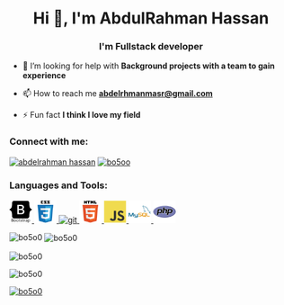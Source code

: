 <h1 align="center">Hi 👋, I'm AbdulRahman Hassan</h1>
<h3 align="center">I'm Fullstack developer</h3>


- 🤝 I’m looking for help with **Background projects with a team to gain experience**

- 📫 How to reach me **abdelrhmanmasr@gmail.com**

- ⚡ Fun fact **I think I love my field**

<h3 align="left">Connect with me:</h3>
<p align="left">
<a href="https://fb.com/abdelrahman hassan" target="blank"><img align="center" src="https://raw.githubusercontent.com/rahuldkjain/github-profile-readme-generator/master/src/images/icons/Social/facebook.svg" alt="abdelrahman hassan" height="30" width="40" /></a>
<a href="https://instagram.com/bo5oo" target="blank"><img align="center" src="https://raw.githubusercontent.com/rahuldkjain/github-profile-readme-generator/master/src/images/icons/Social/instagram.svg" alt="bo5oo" height="30" width="40" /></a>
</p>

<h3 align="left">Languages and Tools:</h3>
<p align="left"> <a href="https://getbootstrap.com" target="_blank" rel="noreferrer"> <img src="https://raw.githubusercontent.com/devicons/devicon/master/icons/bootstrap/bootstrap-plain-wordmark.svg" alt="bootstrap" width="40" height="40"/> </a> <a href="https://www.w3schools.com/css/" target="_blank" rel="noreferrer"> <img src="https://raw.githubusercontent.com/devicons/devicon/master/icons/css3/css3-original-wordmark.svg" alt="css3" width="40" height="40"/> </a> <a href="https://git-scm.com/" target="_blank" rel="noreferrer"> <img src="https://www.vectorlogo.zone/logos/git-scm/git-scm-icon.svg" alt="git" width="40" height="40"/> </a> <a href="https://www.w3.org/html/" target="_blank" rel="noreferrer"> <img src="https://raw.githubusercontent.com/devicons/devicon/master/icons/html5/html5-original-wordmark.svg" alt="html5" width="40" height="40"/> </a> <a href="https://developer.mozilla.org/en-US/docs/Web/JavaScript" target="_blank" rel="noreferrer"> <img src="https://raw.githubusercontent.com/devicons/devicon/master/icons/javascript/javascript-original.svg" alt="javascript" width="40" height="40"/> </a> <a href="https://www.mysql.com/" target="_blank" rel="noreferrer"> <img src="https://raw.githubusercontent.com/devicons/devicon/master/icons/mysql/mysql-original-wordmark.svg" alt="mysql" width="40" height="40"/> </a> <a href="https://www.php.net" target="_blank" rel="noreferrer"> <img src="https://raw.githubusercontent.com/devicons/devicon/master/icons/php/php-original.svg" alt="php" width="40" height="40"/> </a> </p>

<p><img align="left" src="https://github-readme-stats.vercel.app/api/top-langs?username=bo5o0&show_icons=true&locale=en&layout=compact" alt="bo5o0" /></p>

<p>&nbsp;<img align="center" src="https://github-readme-stats.vercel.app/api?username=bo5o0&show_icons=true&locale=en" alt="bo5o0" /></p>

<p><img align="center" src="https://github-readme-streak-stats.herokuapp.com/?user=bo5o0&" alt="bo5o0" /></p>

<p align="left"> <img src="https://komarev.com/ghpvc/?username=bo5o0&label=Profile%20views&color=0e75b6&style=flat" alt="bo5o0" /> </p>

<p align="left"> <a href="https://github.com/ryo-ma/github-profile-trophy"><img src="https://github-profile-trophy.vercel.app/?username=bo5o0" alt="bo5o0" /></a> </p>

